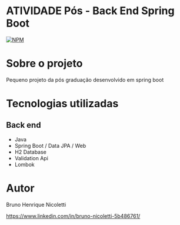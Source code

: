   # ATIVIDADE Pós - Back End Spring Boot
[![NPM](https://img.shields.io/npm/l/react)](https://github.com/bhnicoletti/APISpringBoot/blob/main/LICENSE) 

# Sobre o projeto

Pequeno projeto da pós graduação desenvolvido em spring boot

# Tecnologias utilizadas
## Back end
- Java
- Spring Boot / Data JPA / Web
- H2 Database
- Validation Api
- Lombok

# Autor

Bruno Henrique Nicoletti

https://www.linkedin.com/in/bruno-nicoletti-5b486761/

